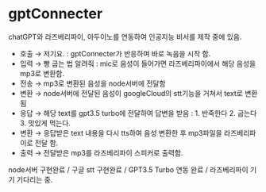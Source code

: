 # gptConnecter

chatGPT와 라즈베리파이, 아두이노를 연동하여
인공지능 비서를 제작 중에 있음.

- 호출 → 저기요. : gptConnecter가 반응하며 바로 녹음을 시작 함.
- 입력 → 빵 굽는 법 알려줘 : mic로 음성이 들어가면 라즈베리파이에서 해당 음성을 mp3로 변환함.
- 전송 → mp3로 변환된 음성을 node서버에 전달함
- 변환 → node서버에 전달된 음성이 googleCloud의 stt기능을 거쳐서 text로 변환 됨
- 응답 → 해당 text를 gpt3.5 turbo에 전달하여 답변을 받음 : 1. 반죽한다 2. 굽는다 3. 맛있게 먹는다.
- 변환 → 응답받은 text 내용을 다시 tts하여 음성 변환한 후 mp3파일을 라즈베리파이로 전달 함.
- 출력 → 전달받은 mp3를 라즈베리파이 스피커로 출력함.

node서버 구현완료 / 구글 stt 구현완료 / GPT3.5 Turbo 연동 완료 / 라즈베리파이 기기 기다리는 중.
